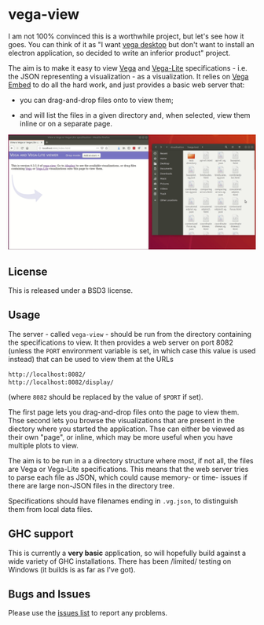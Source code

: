 # vega-view

I am not 100% convinced this is a worthwhile project, but let's see how
it goes. You can think of it as "I want
[vega desktop](https://github.com/vega/vega-desktop) but don't want
to install an electron application, so decided to write an inferior
product" project.

The aim is to make it easy to view
[Vega](https://vega.github.io/vega/)
and
[Vega-Lite](https://vega.github.io/vega-lite/)
specifications - i.e. the JSON representing a visualization - as
a visualization. It relies on
[Vega Embed](https://github.com/vega/vega-embed) to do all
the hard work, and just provides a basic web server that:

 - you can drag-and-drop files onto to view them;
 
 - and will list the files in a given directory and, when selected,
   view them inline or on a separate page.

![A Vega-Lite specification being dragged from a file browser and dropped onto the index page of the vega-view web server](https://raw.githubusercontent.com/DougBurke/vega-view/master/images/vega-view-drag-n-drop.gif)

## License

This is released under a BSD3 license.

## Usage

The server - called `vega-view` - should be run from the directory
containing the specifications to view. It then provides a web server
on port 8082 (unless the `PORT` environment variable is set, in
which case this value is used instead) that can be used to view them
at the URLs

    http://localhost:8082/
    http://localhost:8082/display/

(where `8082` should be replaced by the value of `$PORT` if set).

The first page lets you drag-and-drop files onto the page to view
them. Thse second lets you browse the visualizations that are present
in the diectory where you started the application. Thse can either be
viewed as their own "page", or inline, which may be more useful when
you have multiple plots to view.

The aim is to be run in a a directory structure where most, if not
all, the files are Vega or Vega-Lite specifications. This means that
the web server tries to parse each file as JSON, which could cause
memory- or time- issues if there are large non-JSON files in the
directory tree.

Specifications should have filenames ending in `.vg.json`, to
distinguish them from local data files.

## GHC support

This is currently a **very basic** application, so will hopefully build
against a wide variety of GHC installations. There has been /limited/ testing
on Windows (it builds is as far as I've got).

## Bugs and Issues

Please use the [issues list](https://github.com/DougBurke/vega-view/issues)
to report any problems.

